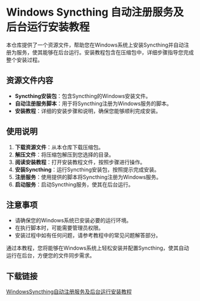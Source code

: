 # Windows Syncthing 自动注册服务及后台运行安装教程

本仓库提供了一个资源文件，帮助您在Windows系统上安装Syncthing并自动注册为服务，使其能够在后台运行。安装教程包含在压缩包中，详细步骤指导您完成整个安装过程。

## 资源文件内容

- **Syncthing安装包**：包含Syncthing的Windows安装文件。
- **自动注册服务脚本**：用于将Syncthing注册为Windows服务的脚本。
- **安装教程**：详细的安装步骤和说明，确保您能够顺利完成安装。

## 使用说明

1. **下载资源文件**：从本仓库下载压缩包。
2. **解压文件**：将压缩包解压到您选择的目录。
3. **阅读安装教程**：打开安装教程文件，按照步骤进行操作。
4. **安装Syncthing**：运行Syncthing安装包，按照提示完成安装。
5. **注册服务**：使用提供的脚本将Syncthing注册为Windows服务。
6. **启动服务**：启动Syncthing服务，使其在后台运行。

## 注意事项

- 请确保您的Windows系统已安装必要的运行环境。
- 在执行脚本时，可能需要管理员权限。
- 安装过程中如有任何问题，请参考教程中的常见问题解答部分。

通过本教程，您将能够在Windows系统上轻松安装并配置Syncthing，使其自动运行在后台，方便您的文件同步需求。

## 下载链接

[WindowsSyncthing自动注册服务及后台运行安装教程](https://pan.quark.cn/s/56001c2d8f7d)
